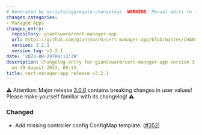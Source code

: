 ```yaml
---
# Generated by scripts/aggregate-changelogs. WARNING: Manual edits to this files will be overwritten.
changes_categories:
- Managed Apps
changes_entry:
  repository: giantswarm/cert-manager-app
  url: https://github.com/giantswarm/cert-manager-app/blob/master/CHANGELOG.md#321---2023-08-29
  version: 3.2.1
  version_tag: v3.2.1
date: '2023-08-29T09:13:39'
description: Changelog entry for giantswarm/cert-manager-app version 3.2.1, published
  on 29 August 2023, 09:13.
title: cert-manager-app release v3.2.1
---
```


⚠️ Attention: Major release [3.0.0](#300---2023-07-26) contains breaking changes in user values! Please make yourself familiar with its changelog! ⚠️
### Changed
- Add missing controller config ConfigMap template. ([#352](https://github.com/giantswarm/cert-manager-app/pull/352))
